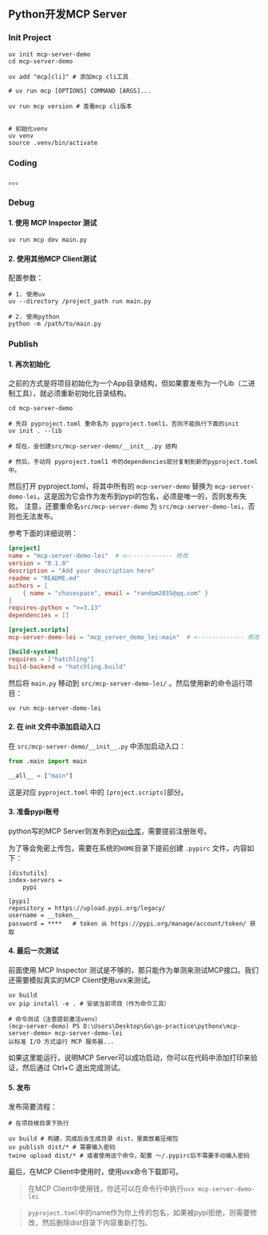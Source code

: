 ## Python开发MCP Server

### Init Project

```shell
uv init mcp-server-demo
cd mcp-server-demo

uv add "mcp[cli]" # 添加mcp cli工具

# uv run mcp [OPTIONS] COMMAND [ARGS]...

uv run mcp version # 查看mcp cli版本


# 初始化venv
uv venv
source .venv/bin/activate
```

### Coding

。。。

### Debug

#### 1. 使用 MCP Inspector 测试

```shell
uv run mcp dev main.py
```

#### 2. 使用其他MCP Client测试

配置参数：

```shell
# 1. 使用uv
uv --directory /project_path run main.py

# 2. 使用python
python -m /path/to/main.py
```

### Publish

#### 1. 再次初始化

之前的方式是将项目初始化为一个App目录结构，但如果要发布为一个Lib（二进制工具），就必须重新初始化目录结构。

```shell
cd mcp-server-demo

# 先将 pyproject.toml 重命名为 pyproject.toml1，否则不能执行下面的init
uv init . --lib

# 现在，会创建src/mcp-server-demo/__init__.py 结构

# 然后，手动将 pyproject.toml1 中的dependencies部分复制到新的pyproject.toml中。
```

然后打开 pyproject.toml，将其中所有的 `mcp-server-demo` 替换为 `mcp-server-demo-lei`，这是因为它会作为发布到pypi的包名，必须是唯一的，否则发布失败。
注意，还要重命名`src/mcp-server-demo` 为 `src/mcp-server-demo-lei`，否则也无法发布。

参考下面的详细说明：

```toml
[project]
name = "mcp-server-demo-lei"  # <------------- 修改
version = "0.1.0"
description = "Add your description here"
readme = "README.md"
authors = [
    { name = "chasespace", email = "random2035@qq.com" }
]
requires-python = ">=3.13"
dependencies = []

[project.scripts]
mcp-server-demo-lei = "mcp_server_demo_lei:main"  # <------------- 修改

[build-system]
requires = ["hatchling"]
build-backend = "hatchling.build"
```

然后将 `main.py` 移动到 `src/mcp-server-demo-lei/` 。然后使用新的命令运行项目：

```shell
uv run mcp-server-demo-lei
```

#### 2. 在 init 文件中添加启动入口

在 `src/mcp-server-demo/__init__.py` 中添加启动入口：

```python
from .main import main

__all__ = ["main"]
```

这是对应 `pyproject.toml` 中的 `[project.scripts]`部分。

#### 3. 准备pypi账号

python写的MCP Server则发布到[Pypi仓库](https://pypi.org)，需要提前注册账号。

为了等会免密上传包，需要在系统的`HOME`目录下提前创建 `.pypirc` 文件，内容如下：

```
[distutils]
index-servers =
    pypi

[pypi]
repository = https://upload.pypi.org/legacy/
username = __token__
password = ****   # token 从 https://pypi.org/manage/account/token/ 获取
```

#### 4. 最后一次测试

前面使用 MCP Inspector 测试是不够的，那只能作为单测来测试MCP接口。我们还需要模拟真实的MCP Client使用uvx来测试。

```shell
uv build
uv pip install -e . # 安装当前项目（作为命令工具）

# 命令测试（注意提前激活venv）
(mcp-server-demo) PS D:\Users\Desktop\Go\go-practice\pythonx\mcp-server-demo> mcp-server-demo-lei
以标准 I/O 方式运行 MCP 服务器...
```

如果这里能运行，说明MCP Server可以成功启动，你可以在代码中添加打印来验证，然后通过 Ctrl+C 退出完成测试。

#### 5. 发布

发布简要流程：

```
# 在项目根目录下执行

uv build # 构建，完成后会生成目录 dist，里面放着压缩包
uv publish dist/* # 需要输入密码
twine upload dist/* # 或者使用这个命令，配置 ～/.pypirc后不需要手动输入密码
```

最后，在MCP Client中使用时，使用uvx命令下载即可。

> 在MCP Client中使用钱，你还可以在命令行中执行`uvx mcp-server-demo-lei`

> `pyproject.toml`中的name作为你上传的包名，如果被pypi拒绝，则需要修改，然后删除dist目录下内容重新打包。